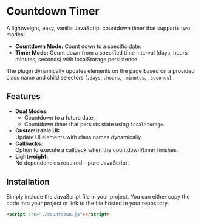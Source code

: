 # Countdown Timer

A lightweight, easy, vanilla JavaScript countdown timer that supports two modes:

-   **Countdown Mode:** Count down to a specific date.
-   **Timer Mode:** Count down from a specified time interval (days, hours, minutes, seconds) with localStorage persistence.

The plugin dynamically updates elements on the page based on a provided class name and child selectors (`.days`, `.hours`, `.minutes`, `.seconds`).

## Features

-   **Dual Modes:**
    -   Countdown to a future date.
    -   Countdown timer that persists state using `localStorage`.
-   **Customizable UI:**  
    Update UI elements with class names dynamically.
-   **Callbacks:**  
    Option to execute a callback when the countdown/timer finishes.
-   **Lightweight:**  
    No dependencies required – pure JavaScript.

## Installation

Simply include the JavaScript file in your project. You can either copy the code into your project or link to the file hosted in your repository.

```html
<script src="./countdown.js"></script>
```
